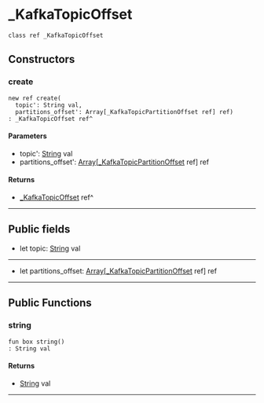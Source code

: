 # _KafkaTopicOffset

```pony
class ref _KafkaTopicOffset
```

## Constructors

### create

```pony
new ref create(
  topic': String val,
  partitions_offset': Array[_KafkaTopicPartitionOffset ref] ref)
: _KafkaTopicOffset ref^
```
#### Parameters

*   topic': [String](builtin-String) val
*   partitions_offset': [Array](builtin-Array)\[[_KafkaTopicPartitionOffset](pony-kafka-_KafkaTopicPartitionOffset) ref\] ref

#### Returns

* [_KafkaTopicOffset](pony-kafka-_KafkaTopicOffset) ref^

---

## Public fields

* let topic: [String](builtin-String) val

---

* let partitions_offset: [Array](builtin-Array)\[[_KafkaTopicPartitionOffset](pony-kafka-_KafkaTopicPartitionOffset) ref\] ref

---

## Public Functions

### string

```pony
fun box string()
: String val
```

#### Returns

* [String](builtin-String) val

---

